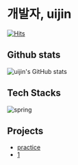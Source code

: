 # 개발자, uijin
[![Hits](https://hits.seeyoufarm.com/api/count/incr/badge.svg?url=https%3A%2F%2Fgithub.com%2Fuijin7&count_bg=%2379C83D&title_bg=%23555555&icon=&icon_color=%23E7E7E7&title=hits&edge_flat=false)](https://hits.seeyoufarm.com)

## Github stats
![uijin's GitHub stats](https://github-readme-stats.vercel.app/api?username=uijin7)

## Tech Stacks
![spring](https://img.shields.io/badge/Spring-6DB33F?style=for-the-badge&logo=spring&logoColor=white)

## Projects
* [practice](https://github.con/uijin7/practice1)
* [1](https://github.com/uijin7/practice1)
